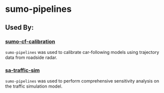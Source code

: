 # sumo-pipelines


## Used By:

### [sumo-cf-calibration](https://github.com/UnivOfAlabama-BittleResearchGroup/sumo-cf-calibration)

`sumo-pipelines` was used to calibrate car-following models using trajectory data from roadside radar.

### [sa-traffic-sim](https://github.com/UnivOfAlabama-BittleResearchGroup/sa-traffic-sim)

`sumo-pipelines` was used to perform comprehensive sensitivity analysis on the traffic simulation model.
